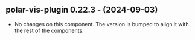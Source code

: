   ## polar-vis-plugin 0.22.3 - (2024-09-03)
  
  * No changes on this component. The version is bumped to align it
    with the rest of the components.

